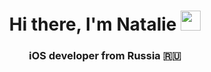 <h1 align="center">Hi there, I'm <target="_blank">Natalie</a> 
<img src="https://github.com/blackcater/blackcater/raw/main/images/Hi.gif" height="32"/></h1>
<h3 align="center">iOS developer from Russia 🇷🇺</h3>
